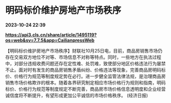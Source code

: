 # 明码标价维护房地产市场秩序

**2023-10-24 22:39**

**https://api3.cls.cn/share/article/1495119?os=web&sv=7.7.5&app=CailianpressWeb**

【明码标价维护房地产市场秩序】财联社10月25日电，目前，商品房销售市场仍存在交易双方地位不对等、市场信息不对称等特点。同时，一些地方在执法过程中，对部分违规收费问题还存在定性难、处罚难，致使部分地区价格违法行为屡禁不止。面对时有发生的商品房销售矛盾纠纷、价格违法等现象，完善商品房明码标价、价格行为规范等制度规定势在必行。进一步健全监管法律法规，是治理商品房销售市场价格欺诈的根本。随着各界研究制定相应市场价格行为规则和指南，明码标价、价格行为规范等制度规定不断完善，商品房市场价格信息透明度和企业经营诚信度将不断提升，有望形成更加公平诚信的市场价格秩序。 (经济日报)